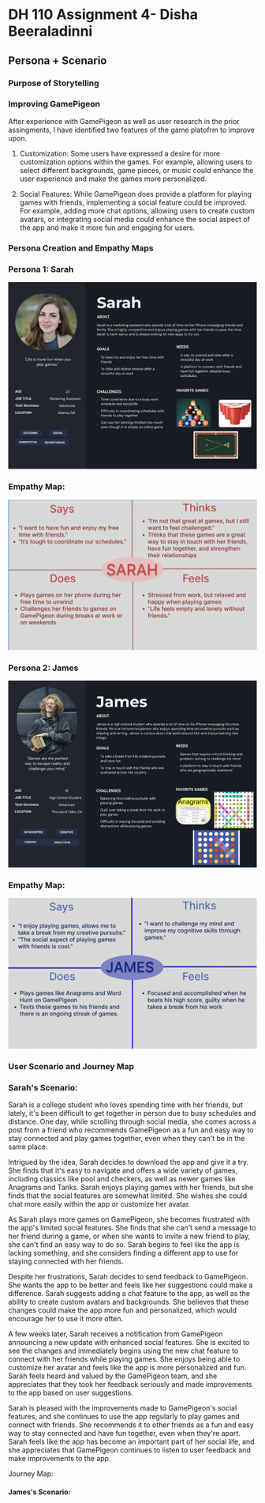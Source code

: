 # DH 110 Assignment 4- Disha Beeraladinni

## Persona + Scenario

### Purpose of Storytelling


### Improving GamePigeon

After experience with GamePigeon as well as user research in the prior assingments, I have identified two features of the game platofrm to improve upon.

1. Customization: Some users have expressed a desire for more customization options within the games. For example, allowing users to select different backgrounds, game pieces, or music could enhance the user experience and make the games more personalized.

2. Social Features: While GamePigeon does provide a platform for playing games with friends, implementing a social feature could be improved. For example, adding more chat options, allowing users to create custom avatars, or integrating social media could enhance the social aspect of the app and make it more fun and engaging for users.


### Persona Creation and Empathy Maps

### Persona 1: Sarah

![sarah](sarah.png)


### Empathy Map:

![sarah empathy](empathy1.png)


### Persona 2: James

![james](james.png)


### Empathy Map:

![james](empathyjames.png)

### User Scenario and Journey Map

### Sarah's Scenario:

Sarah is a college student who loves spending time with her friends, but lately, it's been difficult to get together in person due to busy schedules and distance. One day, while scrolling through social media, she comes across a post from a friend who recommends GamePigeon as a fun and easy way to stay connected and play games together, even when they can't be in the same place.

Intrigued by the idea, Sarah decides to download the app and give it a try. She finds that it's easy to navigate and offers a wide variety of games, including classics like pool and checkers, as well as newer games like Anagrams and Tanks. Sarah enjoys playing games with her friends, but she finds that the social features are somewhat limited. She wishes she could chat more easily within the app or customize her avatar.

As Sarah plays more games on GamePigeon, she becomes frustrated with the app's limited social features. She finds that she can't send a message to her friend during a game, or when she wants to invite a new friend to play, she can't find an easy way to do so. Sarah begins to feel like the app is lacking something, and she considers finding a different app to use for staying connected with her friends.

Despite her frustrations, Sarah decides to send feedback to GamePigeon. She wants the app to be better and feels like her suggestions could make a difference. Sarah suggests adding a chat feature to the app, as well as the ability to create custom avatars and backgrounds. She believes that these changes could make the app more fun and personalized, which would encourage her to use it more often.

A few weeks later, Sarah receives a notification from GamePigeon announcing a new update with enhanced social features. She is excited to see the changes and immediately begins using the new chat feature to connect with her friends while playing games. She enjoys being able to customize her avatar and feels like the app is more personalized and fun. Sarah feels heard and valued by the GamePigeon team, and she appreciates that they took her feedback seriously and made improvements to the app based on user suggestions.

Sarah is pleased with the improvements made to GamePigeon's social features, and she continues to use the app regularly to play games and connect with friends. She recommends it to other friends as a fun and easy way to stay connected and have fun together, even when they're apart. Sarah feels like the app has become an important part of her social life, and she appreciates that GamePigeon continues to listen to user feedback and make improvements to the app.

Journey Map:


#### James's Scenario:







